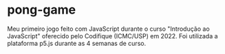 # pong-game
Meu primeiro jogo feito com JavaScript durante o curso "Introdução ao JavaScript" oferecido pelo Codifique (ICMC/USP) em 2022. Foi utilizada a plataforma p5.js durante as 4 semanas de curso.
